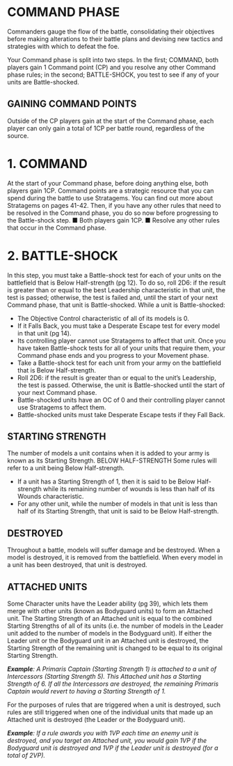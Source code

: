 # COMMAND PHASE
Commanders gauge the flow of the battle, consolidating their objectives before making alterations to
their battle plans and devising new tactics and strategies with which to defeat the foe.

Your Command phase is split into
two steps. In the first; COMMAND, both players
gain 1 Command point (CP) and
you resolve any other Command
phase rules; in the second; BATTLE-SHOCK, you
test to see if any of your units
are Battle-shocked.

## GAINING COMMAND POINTS
Outside of the CP players gain at
the start of the Command phase,
each player can only gain a total of
1CP per battle round, regardless of
the source.


# 1. COMMAND
At the start of your Command phase, before doing anything
else, both players gain 1CP. Command points are a strategic
resource that you can spend during the battle to use Stratagems.
You can find out more about Stratagems on pages 41-42.
Then, if you have any other rules that need to be resolved in
the Command phase, you do so now before progressing to the
Battle-shock step.
■ Both players gain 1CP.
■ Resolve any other rules that occur in the Command phase.

# 2. BATTLE-SHOCK
In this step, you must take a Battle-shock test for each of your
units on the battlefield that is Below Half-strength (pg 12).
To do so, roll 2D6: if the result is greater than or equal to the
best Leadership characteristic in that unit, the test is passed;
otherwise, the test is failed and, until the start of your next
Command phase, that unit is Battle-shocked.
While a unit is Battle-shocked:
* The Objective Control characteristic of all of its models is 0.
* If it Falls Back, you must take a Desperate Escape test for
every model in that unit (pg 14).
* Its controlling player cannot use Stratagems to affect that unit.
Once you have taken Battle-shock tests for all of your units that
require them, your Command phase ends and you progress to
your Movement phase.
* Take a Battle-shock test for each unit from your army on
the battlefield that is Below Half-strength.
* Roll 2D6: if the result is greater than or equal to the unit’s
Leadership, the test is passed. Otherwise, the unit is
Battle-shocked until the start of your next Command phase.
* Battle-shocked units have an OC of 0 and their controlling
player cannot use Stratagems to affect them.
* Battle-shocked units must take Desperate Escape tests if
they Fall Back.

## STARTING STRENGTH
The number of models a unit contains when it is added
to your army is known as its Starting Strength.
BELOW HALF-STRENGTH
Some rules will refer to a unit being
Below Half-strength.
* If a unit has a Starting Strength of 1, then it is said
to be Below Half-strength while its remaining
number of wounds is less than half of its
Wounds characteristic.
* For any other unit, while the number of models in
that unit is less than half of its Starting Strength, that
unit is said to be Below Half-strength.

## DESTROYED
Throughout a battle, models will suffer damage and be
destroyed. When a model is destroyed, it is removed
from the battlefield. When every model in a unit has
been destroyed, that unit is destroyed.

## ATTACHED UNITS
Some Character units have the Leader ability (pg 39),
which lets them merge with other units (known as
Bodyguard units) to form an Attached unit.
The Starting Strength of an Attached unit is equal to
the combined Starting Strengths of all of its units (i.e.
the number of models in the Leader unit added to the
number of models in the Bodyguard unit). If either the
Leader unit or the Bodyguard unit in an Attached unit
is destroyed, the Starting Strength of the remaining unit
is changed to be equal to its original Starting Strength.

***Example**: A Primaris Captain (Starting Strength 1) is
attached to a unit of Intercessors (Starting Strength 5).
This Attached unit has a Starting Strength of 6. If all
the Intercessors are destroyed, the remaining Primaris
Captain would revert to having a Starting Strength
of 1.*

For the purposes of rules that are triggered when a unit
is destroyed, such rules are still triggered when one of
the individual units that made up an Attached unit is
destroyed (the Leader or the Bodyguard unit).

***Example**: If a rule awards you with 1VP each time an
enemy unit is destroyed, and you target an Attached
unit, you would gain 1VP if the Bodyguard unit is
destroyed and 1VP if the Leader unit is destroyed (for
a total of 2VP).*
